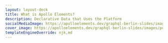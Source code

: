 ```yaml
---
layout: layout-deck
title: What is Apollo Elements?
description: Declarative Data that Uses the Platform
socialMediaImage: https://apolloelements.dev/graphql-berlin-slides/images/poster.png
cover_image: https://apolloelements.dev/graphql-berlin-slides/images/poster.png
templateEngineOverride: njk,md
---
```


<link data-helmet rel="preconnect" href="https://i.imgflip.com">
<link data-helmet rel="preconnect" href="https://media.giphy.com">
<link data-helmet rel="preconnect" href="https://codesandbox.io">
<link data-helmet rel="preload" as="image" href="https://i.imgflip.com/41sc82.jpg"/>
<link data-helmet rel="preload" as="image" href="https://media.giphy.com/media/Utu9EoKlfEyVF082Ks/giphy.gif"/>
<link data-helmet rel="preload" as="image" href="https://media.giphy.com/media/JsJfghwzAP8St2JcfG/giphy.gif"/>

<style data-helmet>
[name=thanks]:not([active]) {
  opacity: 0;
}

h1 code {
  --wght: inherit;
  --casl: 0.5;
}

#demos {
  --code-tabs-min-height: 505px;
  transform: scale(calc(1 / 0.682861));
  width: 68%;
  top: 20vh;
  left: 20vw;
}

#demos #default-tab {
  display: grid;
  grid-template-columns: min-content max-content;
  justify-content: center;
  height: var(--code-tabs-min-height);
  gap: 20px;
  align-items: center;
}

#demos #default-tab svg {
  fill: currentColor;
  width: 100px;
  transform: rotate(30deg);
}

#demos #default-tab p {
  font-size: 48px;
}

#demos code-tab[selected] {
  height: var(--code-tabs-min-height, 505px);
  display: flex;
  align-items: center;
  justify-content: center;
}

codesandbox-button[show-demo] {
  flex: 1;
}
</style>

<script type="module">
  import '@power-elements/codesandbox-button';

  document.getElementById('deck')
    .shadowRoot
    .appendChild(document.createElement('style'))
    .innerHTML = `
      #progress {
        height: 30px;
      }
    `;

  document
    .getElementById('demos')
    .addEventListener('select', function loadDemo() {
      const sandbox = document.querySelector('#demos [selected] > *');
      sandbox.theme =
        document.body.getAttribute('theme') ||
        window.matchMedia('(prefers-color-scheme: dark)').matches ? 'dark' : 'light';
      sandbox.showDemo = true;
    });
</script>
